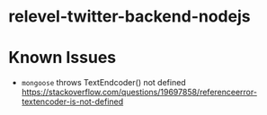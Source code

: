 # relevel-twitter-backend-nodejs

# Known Issues

- `mongoose` throws TextEndcoder() not defined
  https://stackoverflow.com/questions/19697858/referenceerror-textencoder-is-not-defined
